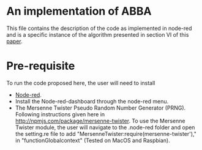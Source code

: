 # An implementation of ABBA
This file contains the description of the code as implemented in node-red and is a specific instance of the algorithm presented in section VI of this [paper](https://arxiv.org/pdf/2108.03942.pdf).

# Pre-requisite
To run the code proposed here, the user will need to install
* [Node-red](https://nodered.org/).
* Install the Node-red-dashboard through the node-red menu.
* The Mersenne Twister Pseudo Random Number Generator (PRNG). Following instructions given here in http://npmjs.com/package/mersenne-twister.
To use the Mersenne Twister module, the user will navigate to the .node-red folder and open the setting.re file to add "MersenneTwister:require(mersenne-twister')," in "functionGlobalcontext" (Tested on MacOS and Raspbian).
